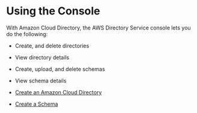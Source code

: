 # Using the Console<a name="cd_using_console"></a>

With Amazon Cloud Directory, the AWS Directory Service console lets you do the following:

+ Create, and delete directories

+ View directory details

+ Create, upload, and delete schemas

+ View schema details


+ [Create an Amazon Cloud Directory](cd_create_directory.md)
+ [Create a Schema](cd_create_schema.md)